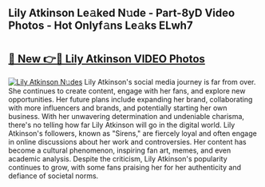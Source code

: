## Lily Atkinson Le𝚊ked N𝚞de - Part-8yD Video Photos - Hot Onlyf𝚊ns Le𝚊ks ELwh7

# <h2><a href="http://ab36775.deff.icu/?id=Lily+Atkinson">🔗 New 👉🔴 Lily Atkinson VIDEO Photos</a></h2>

[![Lily Atkinson N𝚞des](https://i.imgur.com/rIISA9y.gif)](http://ab36775.deff.icu/?id=Lily+Atkinson)
Lily Atkinson's social media journey is far from over. She continues to create content, engage with her fans, and explore new opportunities. Her future plans include expanding her brand, collaborating with more influencers and brands, and potentially starting her own business. With her unwavering determination and undeniable charisma, there's no telling how far Lily Atkinson will go in the digital world. Lily Atkinson's followers, known as "Sirens," are fiercely loyal and often engage in online discussions about her work and controversies. Her content has become a cultural phenomenon, inspiring fan art, memes, and even academic analysis. Despite the criticism, Lily Atkinson's popularity continues to grow, with some fans praising her for her authenticity and defiance of societal norms.

